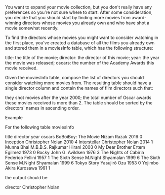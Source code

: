 You want to expand your movie collection, but you don't really have any preferences so you're not sure where to start. After some consideration, you decide that you should start by finding more movies from award-winning directors whose movies you already own and who have shot a movie somewhat recently.

To find the directors whose movies you might want to consider watching in the first place, you've created a database of all the films you already own and stored them in a moviesInfo table, which has the following structure:

title: the title of the movie;
director: the director of this movie;
year: the year the movie was released;
oscars: the number of the Academy Awards this movie received.

Given the moviesInfo table, compose the list of directors you should consider watching more movies from. The resulting table should have a single director column and contain the names of film directors such that:

they shot movies after the year 2000;
the total number of Oscar awards these movies received is more than 2.
The table should be sorted by the directors' names in ascending order.

Example

For the following table moviesInfo

title	                director	        year	oscars
BoBoiBoy: The Movie	    Nizam Razak	        2016	0
Inception	            Christopher Nolan	2010	4
Interstellar	        Christopher Nolan	2014	1
Munna Bhai M.B.B.S.	    Rajkumar Hirani	    2003	0
My Dear Brother	        Ertem Egilmez	    1973	0
Rocky                   John G. Avildsen	1976	3
The Nights of Cabiria	Federico Fellini	1957	1
The Sixth Sense	M.Night Shyamalan	        1999	6
The Sixth Sense	M.Night Shyamalan	        1999	6
Tokyo Story	            Yasujirô Ozu	    1953	0
Yojimbo	                Akira Kurosawa	    1961	1

the output should be

director
Christopher Nolan